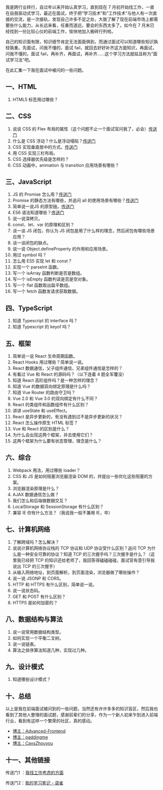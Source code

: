 我是跨行业转行，自过年以来开始认真学习，直到现在 7 月初开始找工作，一直在自我驱动式学习，最近在面试，终于把“学习技术”和“工作技术”与他人有一次直接的交流，是一次接轨，发现自己许多不足之处，大致了解了现在前端市场上都需要些什么能力，从长远来看，任重而道远，要会的东西太多了。如今在 7 月末已经找到一份比较心仪的前端工作，愉快地加入搬砖行列啦。

自己的知识面有限，知识细节肯定无法面面俱到，而通过面试可以知道哪些知识孰轻孰重。先面试，问我不懂的，面试 fail，就回去好好补齐这方面知识，再面试，问我不懂的，面试 fail，再补齐，再面试，再补齐......这个学习方法就姑且称为“面试学习法”吧。

在此汇集一下我在面试中被问的一些问题。

## 一、HTML

1. HTML5 标签用过哪些？

## 二、CSS

1. 说说 CSS 的 Flex 布局的属性（这个问题不止一个面试官问我了，必会）[传送门](https://www.yuque.com/machaoxue/notes/bbe3ig)
2. 什么是 CSS 浮动？什么是浮动塌陷？[传送门](https://www.yuque.com/machaoxue/notes/gy6myd)
3. CSS 实现垂直居中的方式。[传送门](https://www.yuque.com/machaoxue/notes/iyede2)
4. 用 CSS 实现三栏布局。
5. CSS 选择器优先级是怎样的？
6. CSS 动画中，animation 与 transition 应用场景有哪些？

## 三、JavaScript

1. JS 的 Promise 怎么用？[传送门](https://developer.mozilla.org/zh-CN/docs/Web/JavaScript/Guide/Using_promises)
2. Promise 的静态方法有哪些，并追问 all 的使用场景有哪些？[传送门](https://es6.ruanyifeng.com/#docs/promise)
3. 简单说一说JS 的原型链。[传送门](https://www.yuque.com/machaoxue/notes/vw7n35)
4. ES6 语法知道哪些？[传送门](https://fangyinghang.com/es-6-tutorials/)
5. 说一说深拷贝。
6. const、let、var 的原理和区别？
7. 谈一谈 JS 闭包，你认为 JS 闭包是用了什么样的理念，然后闭包有哪些场景应用？
8. 谈一谈闭包的缺点。
9. 说一说 Object.defineProperty 的作用和应用场景。
10. 用过 symbol 吗？
11. 怎么用 ES5 实现 let 和 const？
12. 实现一个 parseInt 函数。
13. 写一个 isArray 函数判断是否是数组。
14. 写一个 isEmpty 函数判读是否是空对象。
15. 写一个 flat 函数取出扁平数组。
16. 写一个 fetch 函数发请求获取数据。

## 四、TypeScript

1. 知道 Typescript 的 interface 吗？
2. 知道 Typescript 的 keyof 吗？

## 五、框架

1. 简单说一说 React 生命周期函数。
2. React Hooks 用过哪些？简单说一说。
3. React 数据通信，父子组件通信，兄弟组件通信是怎样的？
4. 有看过 Vue 和 React 的源码吗？（以下连着 4 题全军覆没）
5. 知道 React 高阶组件吗？是一种怎样的理念？
6. 知道 Vue 的数据双向绑定原理是什么吗？
7. 知道 Vue Router 的路由守卫吗？
8. Vue 2.0 和 Vue 3.0 的双向绑定有什么不同？
9. React 的类组件和函数组件有什么区别？
10. 讲讲 useState 和 useEffect。
11. React 是异步更新的，有没有遇到过不是异步更新的状况？
12. React 怎么操作原生 HTML 标签？
13. Vue 和 React 的区别是什么？
14. 为什么会出现这两个框架，并去使用它们？
15. 这两个框架为什么要有状态管理，理念是什么？

## 六、综合

1. Webpack 用法，用过哪些 loader？
2. CSS 和 JS 是如何阻塞浏览器渲染 DOM 的，并提出一些优化这些阻塞的方案。
3. 浏览器渲染原理是什么？
4. AJAX 数据通信怎么做？
5. 我们怎么和后端做数据交互？
6. LocalStorage 和 SessionStorage 有什么区别？
7. 兼容 IE 你有什么方法？（我说我一般不兼用 IE，卒）

## 七、计算机网络

1. 了解跨域吗？怎么解决？
2. 说说计算机网络协议栈的 TCP 协议和 UDP 协议受什么区别？追问 TCP 为什么是一种安全可靠的协议？知道 TCP 的三次握手吗？三次握手是什么？（这里我已经把 TCP 的知识还给老师了，我回答得磕磕碰碰，面试官有意引导我说出 TCP 的三次握手）
3. 从输入网络地址，到页面解析，到页面渲染，浏览器做了哪些操作？
4. 说一说 JSONP 和 CORS。
5. HTTP 和 HTTPS 有什么区别，简单说一说。
6. 说一说状态码。
7. GET 和 POST 有什么区别？
8. HTTPS 是如何加密的？

## 八、数据结构与算法

1. 说一说常用数据结构类型。
2. 如何实现一个平衡二叉树。
3. 说一说链表。
4. 算法之排序算法知道几种，实现过几种。


## 九、设计模式

1. 知道哪些设计模式？

## 十、总结

以上是我在前端面试被问到的一些问题，当然还有许许多多的知识盲区，然后我也看到了其他人整理的面试题，感谢前辈们的分享，作为一个新人初来乍到进入前端行业，看到有这样一个繁荣的社区，真的感动。

* [博主：Advanced-Frontend](https://github.com/Advanced-Frontend/Daily-Interview-Question)
* [博主：paddingme](https://github.com/paddingme/Front-end-Web-Development-Interview-Question)
* [博主：CavsZhouyou](https://github.com/CavsZhouyou/Front-End-Interview-Notebook)

## 十一、其他链接

传送门1 ：[我找工作考虑的方面](https://github.com/mcx2020/my-front-end-interview/blob/master/sources/job-thinking-2020-7-9.md)

传送门2：[我的学习笔记 - 语雀](https://www.yuque.com/machaoxue/notes)
